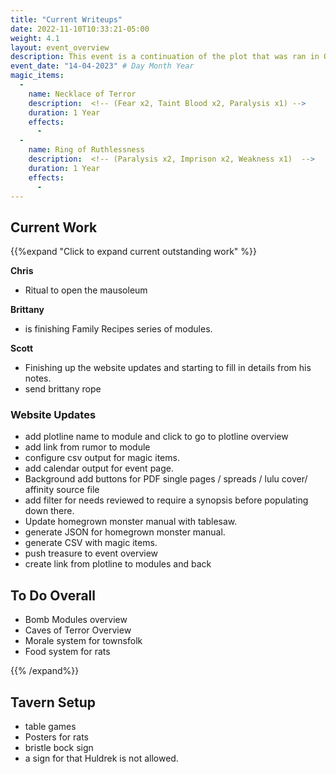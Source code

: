 ```yaml
---
title: "Current Writeups"
date: 2022-11-10T10:33:21-05:00
weight: 4.1
layout: event_overview
description: This event is a continuation of the plot that was ran in October with the Bloody Fist orcs seeking revenge for the loss of Stonewood. The players have their first chance to kill a Bloody Fist general.
event_date: "14-04-2023" # Day Month Year
magic_items:
  - 
    name: Necklace of Terror
    description:  <!-- (Fear x2, Taint Blood x2, Paralysis x1) --> 
    duration: 1 Year
    effects: 
      - 
  - 
    name: Ring of Ruthlessness 
    description:  <!-- (Paralysis x2, Imprison x2, Weakness x1)  --> 
    duration: 1 Year
    effects: 
      - 
---
```


## Current Work

{{%expand "Click to expand current outstanding work" %}}

**Chris** 

- Ritual to open the mausoleum

**Brittany** 

- is finishing Family Recipes series of modules.

**Scott** 

- Finishing up the website updates and starting to fill in details from his notes. 
- send brittany rope

### Website Updates

- add plotline name to module and click to go to plotline overview
- add link from rumor to module
- configure csv output for magic items. 
- add calendar output for event page.
- Background add buttons for PDF single pages / spreads / lulu cover/ affinity source file
- add filter for needs reviewed to require a synopsis before populating down there. 
- Update homegrown monster manual with tablesaw.
- generate JSON for homegrown monster manual.
- generate CSV with magic items.
- push treasure to event overview
- create link from plotline to modules and back

## To Do Overall

- Bomb Modules overview
- Caves of Terror Overview
- Morale system for townsfolk
- Food system for rats

{{% /expand%}}

## Tavern Setup

 - table games
 - Posters for rats
 - bristle bock sign
 - a sign for that Huldrek is not allowed.
